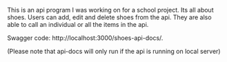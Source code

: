 This is an api program I was working on for a school project. Its all about shoes. Users can add, edit and delete shoes from the api. They are also able to call an individual or all the items in the api. 

Swagger code: http://localhost:3000/shoes-api-docs/. 

(Please note that api-docs will only run if the api is running on local server)
